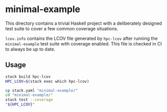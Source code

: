 # minimal-example

This directory contains a trivial Haskell project with a deliberately designed
test suite to cover a few common coverage situations.

`lcov.info` contains the LCOV file generated by `hpc-lcov` after running the
`minimal-example` test suite with coverage enabled. This file is checked in CI
to always be up to date.

## Usage

```bash
stack build hpc-lcov
HPC_LCOV=$(stack exec which hpc-lcov)

cp stack.yaml "minimal-example/"
cd "minimal-example/"
stack test --coverage
"${HPC_LCOV}"
```
